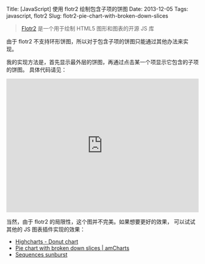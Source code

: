 Title: [JavaScript] 使用 flotr2 绘制包含子项的饼图
Date: 2013-12-05
Tags: javascript, flotr2
Slug: flotr2-pie-chart-with-broken-down-slices

> [Flotr2](http://www.humblesoftware.com/flotr2/) 是一个用于绘制 HTML5 图形和图表的开源 JS 库

由于 flotr2 不支持环形饼图，所以对于包含子项的饼图只能通过其他办法来实现。

我的实现方法是，首先显示最外层的饼图，再通过点击某一个项显示它包含的子项的饼图。
具体代码请见：

<iframe width="100%" height="350" src="http://jsfiddle.net/M8rT7/embedded/" allowfullscreen="allowfullscreen" frameborder="0"></iframe>



当然，由于 flotr2 的局限性，这个图并不完美。如果想要更好的效果，
可以试试其他的 JS 图表插件实现的效果：

* [Highcharts - Donut chart](http://www.highcharts.com/demo/pie-donut)
* [Pie chart with broken down slices | amCharts](http://www.amcharts.com/javascript-charts/pie-chart-with-broken-down-slice/)
* [Sequences sunburst](http://bl.ocks.org/kerryrodden/7090426)



